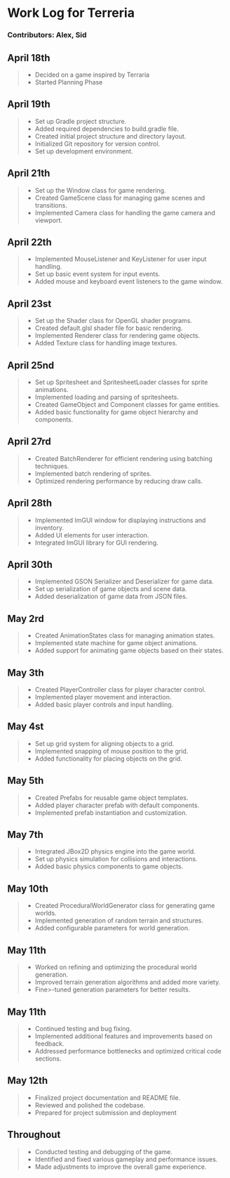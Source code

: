 # Work Log for Terreria

### Contributors: Alex, Sid

## April 18th
>- Decided on a game inspired by Terraria
>- Started Planning Phase


## April 19th

>- Set up Gradle project structure.
>- Added required dependencies to build.gradle file.
>- Created initial project structure and directory layout.
>- Initialized Git repository for version control.
>- Set up development environment.

## April 21th

>- Set up the Window class for game rendering.
>- Created GameScene class for managing game scenes and transitions.
>- Implemented Camera class for handling the game camera and viewport.

## April 22th

>- Implemented MouseListener and KeyListener for user input handling.
>- Set up basic event system for input events.
>- Added mouse and keyboard event listeners to the game window.

## April 23st

>- Set up the Shader class for OpenGL shader programs.
>- Created default.glsl shader file for basic rendering.
>- Implemented Renderer class for rendering game objects.
>- Added Texture class for handling image textures.

## April 25nd

>- Set up Spritesheet and SpritesheetLoader classes for sprite animations.
>- Implemented loading and parsing of spritesheets.
>- Created GameObject and Component classes for game entities.
>- Added basic functionality for game object hierarchy and components.

## April 27rd

>- Created BatchRenderer for efficient rendering using batching techniques.
>- Implemented batch rendering of sprites.
>- Optimized rendering performance by reducing draw calls.

## April 28th

>- Implemented ImGUI window for displaying instructions and inventory.
>- Added UI elements for user interaction.
>- Integrated ImGUI library for GUI rendering.

## April 30th

>- Implemented GSON Serializer and Deserializer for game data.
>- Set up serialization of game objects and scene data.
>- Added deserialization of game data from JSON files.


## May 2rd

>- Created AnimationStates class for managing animation states.
>- Implemented state machine for game object animations.
>- Added support for animating game objects based on their states.

## May 3th

>- Created PlayerController class for player character control.
>- Implemented player movement and interaction.
>- Added basic player controls and input handling.

## May 4st

>- Set up grid system for aligning objects to a grid.
>- Implemented snapping of mouse position to the grid.
>- Added functionality for placing objects on the grid.

## May 5th

>- Created Prefabs for reusable game object templates.
>- Added player character prefab with default components.
>- Implemented prefab instantiation and customization.

## May 7th

>- Integrated JBox2D physics engine into the game world.
>- Set up physics simulation for collisions and interactions.
>- Added basic physics components to game objects.

## May 10th

>- Created ProceduralWorldGenerator class for generating game worlds.
>- Implemented generation of random terrain and structures.
>- Added configurable parameters for world generation.

## May 11th

>- Worked on refining and optimizing the procedural world generation.
>- Improved terrain generation algorithms and added more variety.
>- Fine>-tuned generation parameters for better results.

## May 11th

>- Continued testing and bug fixing.
>- Implemented additional features and improvements based on feedback.
>- Addressed performance bottlenecks and optimized critical code sections.

## May 12th

>- Finalized project documentation and README file.
>- Reviewed and polished the codebase.
>- Prepared for project submission and deployment

## Throughout

>- Conducted testing and debugging of the game.
>- Identified and fixed various gameplay and performance issues.
>- Made adjustments to improve the overall game experience.

